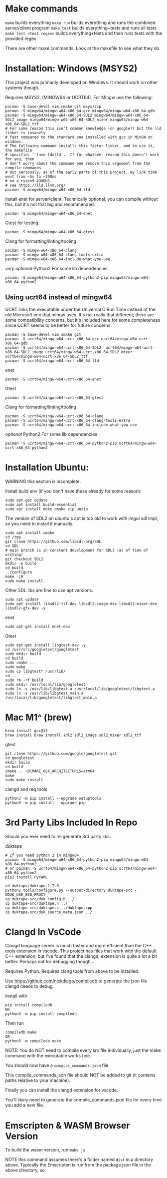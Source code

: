 # Make commands

`make` builds everything
`make run` builds everything and runs the combined server/client program
`make test` builds everything+tests and runs all tests
`make test <test regex>` builds everything+tests and then runs tests with the provided regex

There are other make commands.  Look at the makefile to see what they do.

# Installation: Windows (MSYS2)

This project was primarily developed on Windows.  It should work on other systems though.

Requires MSYS2, (MINGW64 or UCRT64).  For Mingw use the following:

```
pacman -S base-devel vim cmake git msys/zip
pacman -S mingw64/mingw-w64-x86_64-gcc mingw64/mingw-w64-x86_64-gdb
pacman -S mingw64/mingw-w64-x86_64-SDL2 mingw64/mingw-w64-x86_64-SDL2_image mingw64/mingw-w64-x86_64-SDL2_mixer mingw64/mingw-w64-x86_64-SDL2_ttf
# For some reason this isn't common knowledge (on google)? but the lld linker is insanely
# fast compared to the standard one installed with gcc in MinGW on windows.
# The following command installs this faster linker, and to use it, the makefile
# specifies '-fuse-ld=lld'.  If for whatever reason this doesn't work for you, then
# don't worry about the command and remove this argument from the compile commands.
# But seriously, as of the early parts of this project, my link time went from ~5s to ~200ms
# on a ryzen9 4900HS.
# see https://lld.llvm.org/
pacman -S mingw64/mingw-w64-x86_64-lld
```

Install enet for server/client.  Technically optional, you can compile without this, but it's not
that big and recommended.

```
pacman -S mingw64/mingw-w64-x86_64-enet
```

Gtest for testing.

```
pacman -S mingw64/mingw-w64-x86_64-gtest
```

Clang for formatting/linting/tooling

```
pacman -S mingw-w64-x86_64-clang
pacman -S mingw-w64-x86_64-clang-tools-extra
pacman -S mingw-w64-x86_64-include-what-you-use
```

_very optional_ Python2 For some lib dependencies

```
pacman -S mingw64/mingw-w64-x86_64-python2-pip mingw64/mingw-w64-x86_64-python2
```

## Using ucrt64 instead of mingw64

UCRT links the executable under the Universal C Run Time instead of the old Microsoft one
that mingw uses.  It's not really that different; there are some compatibility concerns,
but it's included here for some completeness since UCRT seems to be better for future concerns.

```
pacman -S base-devel vim cmake git
pacman -S ucrt64/mingw-w64-ucrt-x86_64-gcc ucrt64/mingw-w64-ucrt-x86_64-gdb
pacman -S ucrt64/mingw-w64-ucrt-x86_64-SDL2  ucrt64/mingw-w64-ucrt-x86_64-SDL2_image ucrt64/mingw-w64-ucrt-x86_64-SDL2_mixer ucrt64/mingw-w64-ucrt-x86_64-SDL2_ttf
pacman -S ucrt64/mingw-w64-ucrt-x86_64-lld
```

enet

```
pacman -S ucrt64/mingw-w64-ucrt-x86_64-enet
```

Gtest

```
pacman -S ucrt64/mingw-w64-ucrt-x86_64-gtest
```

Clang for formatting/linting/tooling

```
pacman -S ucrt64/mingw-w64-ucrt-x86_64-clang
pacman -S ucrt64/mingw-w64-ucrt-x86_64-clang-tools-extra
pacman -S ucrt64/mingw-w64-ucrt-x86_64-include-what-you-use
```

_optional_ Python2 For some lib dependencies

```
pacman -S ucrt64/mingw-w64-ucrt-x86_64-python2-pip ucrt64/mingw-w64-ucrt-x86_64-python2
```

# Installation Ubuntu:

WARNING this section is incomplete.

Install build env (if you don't have these already for some reason):

```
sudo apt-get update
sudo apt install build-essential
sudo apt install make cmake zip unzip
```

The version of SDL2 on ubuntu's apt is too old to work with imgui sdl impl, so you need to install
it manually.

```
sudo apt install cmake
cd /tmp
git clone https://github.com/libsdl-org/SDL
cd SDL
# main branch is in constant development for SDL3 (as of time of writing)
git checkout SDL2
mkdir -p build
cd build
../configure
make -j8
sudo make install
```

Other SDL libs are fine to use apt versions.

```
sudo apt update
sudo apt install libsdl2-ttf-dev libsdl2-image-dev libsdl2-mixer-dev libsdl2-gfx-dev -y
```

enet

```
sudo apt-get install enet-dev
```

Gtest

```
sudo apt-get install libgtest-dev -y
cd /usr/src/googletest/googletest
sudo mkdir build
cd build
sudo cmake ..
sudo make
sudo cp libgtest* /usr/lib/
cd ..
sudo rm -rf build
sudo mkdir /usr/local/lib/googletest
sudo ln -s /usr/lib/libgtest.a /usr/local/lib/googletest/libgtest.a
sudo ln -s /usr/lib/libgtest_main.a /usr/local/lib/googletest/libgtest_main.a
```

# Mac M1^ (brew)

```
brew install gcc@13
brew install brew install sdl2 sdl2_image sdl2_mixer sdl2_ttf
```

gtest
```
git clone https://github.com/google/googletest.git
cd googletest
mkdir build
cd build
cmake .. -DCMAKE_OSX_ARCHITECTURES=arm64
make
sudo make install
```

clangd and req tools
```
python3 -m pip install --upgrade setuptools
python3 -m pip install --upgrade pip
```

# 3rd Party Libs Included In Repo

Should you ever need to re-generate 3rd party libs:

duktape

```
# If you need python 2 in mingw64
pacman -S mingw64/mingw-w64-x86_64-python2-pip mingw64/mingw-w64-x86_64-python2
# or pacman -S ucrt64/mingw-w64-x86_64-python2-pip ucrt64/mingw-w64-x86_64-python2
pip2 install PyYAML

cd duktape/duktape-2.7.0
python2 tools/configure.py --output-directory duktape-src -UDUK_USE_ES6_PROXY
cp duktape-src/duk_config.h ../
cp duktape-src/duktape.h ../
cp duktape-src/duktape.c ../duktape.cpp
cp duktape-src/duk_source_meta.json ../
```

# Clangd In VsCode

Clangd language server is much faster and more efficient than the C++ tools extension in vscode.
This project has files that work with the default C++ extension, but I've found that the clangd,
extension is quite a lot a bit better.  Perhaps not for debugging though...

Requires Python.
Requires clang tools from above to be installed.

Use https://github.com/nickdiego/compiledb to generate the json file clangd needs to debug.

Install with 

```
pip install compiledb
OR
python3 -m pip install compiledb
```

Then run

```
compiledb make
OR
python3 -m compiledb make
```

NOTE: You do NOT need to compile every src file individually, just the make command with the executable works fine.

You should now have a `compile_commands.json` file.

This compile_commands.json file should NOT be added to git (it contains paths relative to your machine).

Finally you can install the clangd extension for vscode.

You'll likely need to generate the compile_commands.json file for every time you add a new file.

# Emscripten & WASM Browser Version

To build the wasm version, run `make js`

NOTE this command assumes there's a folder named `dist` in a directory above.  Typically the Emscripten is run from the package.json file in the above directory, so